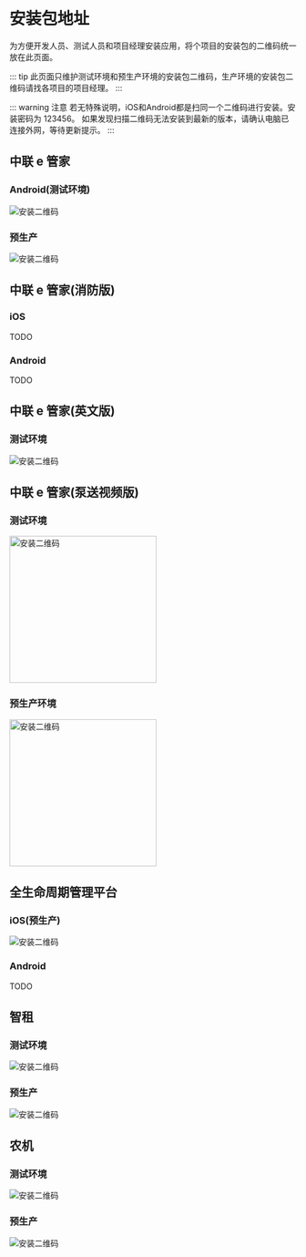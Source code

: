 # 安装包地址

为方便开发人员、测试人员和项目经理安装应用，将个项目的安装包的二维码统一放在此页面。

::: tip
此页面只维护测试环境和预生产环境的安装包二维码，生产环境的安装包二维码请找各项目的项目经理。
:::

::: warning 注意
若无特殊说明，iOS和Android都是扫同一个二维码进行安装。安装密码为 123456。
如果发现扫描二维码无法安装到最新的版本，请确认电脑已连接外网，等待更新提示。
:::

## 中联 e 管家

### Android(测试环境)

<img :src="$withBase('/serviceapp_dev.png')" alt="安装二维码">

### 预生产

<img :src="$withBase('/serviceapp_pre.png')" alt="安装二维码">

## 中联 e 管家(消防版)

### iOS

TODO

### Android

TODO

## 中联 e 管家(英文版)

### 测试环境

<img :src="$withBase('/emanage_en.png')" alt="安装二维码">

## 中联 e 管家(泵送视频版)

### 测试环境

<img :src="$withBase('/emanage_video_dev.png')" width="258px" alt="安装二维码">

### 预生产环境

<img :src="$withBase('/emanage_video_pre.png')" width="258px" alt="安装二维码">

## 全生命周期管理平台

### iOS(预生产)

<img :src="$withBase('/lifemanage.png')" alt="安装二维码">

### Android

TODO

## 智租

### 测试环境

<img :src="$withBase('/wisdom_app.png')" alt="安装二维码">

### 预生产

<img :src="$withBase('/wisdom_app_pre.png')" alt="安装二维码">

## 农机

### 测试环境

<img :src="$withBase('/emanage_dev.png')" alt="安装二维码">

### 预生产

<img :src="$withBase('/emanage_pre.png')" alt="安装二维码">